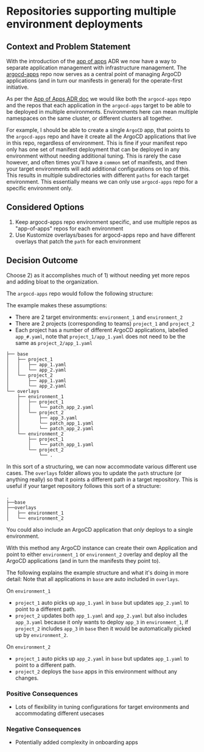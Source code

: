 # Repositories supporting multiple environment deployments

## Context and Problem Statement

With the introduction of the [app of apps](0004-argocd-apps-of-apps-structure.md) ADR we now have a way to separate application
management with infrastructure management. The [argocd-apps](https://github.com/operate-first/argocd-apps) repo now serves
as a central point of managing ArgoCD applications (and in turn our manifests in general) for the operate-first initiative.

As per the [App of Apps ADR doc](0004-argocd-apps-of-apps-structure.md) we would like both the `argocd-apps` repo and 
the repos that each application in the `argocd-apps` target to be able to be deployed in multiple environments. Environments
here can mean multiple namespaces on the same cluster, or different clusters all together.  

For example, I should be able to create a single `ArgoCD` app, that points to the `argocd-apps` repo and have it create
all the ArgoCD applications that live in this repo, regardless of environment. This is fine if your manifest
repo only has one set of manifest deployment that can be deployed in any environment without needing additional tuning.
This is rarely the case however, and often times you'll have a `common` set of manifests, and then your target environments
will add additional configurations on top of this. This results in multiple subdirectories with different `paths` for 
each target environment. This essentially means we can only use `argocd-apps` repo for a specific environment only.


## Considered Options
1) Keep argocd-apps repo environment specific, and use multiple repos as "app-of-apps" repos for each environment
2) Use Kustomize overlays/bases for argocd-apps repo and have different overlays that patch the `path` for each environment

## Decision Outcome
Choose 2) as it accomplishes much of 1) without needing yet more repos and adding bloat to the organization. 

The `argocd-apps` repo would follow the following structure: 

The example makes these assumptions: 
- There are 2 target environments: `environment_1` and `environment_2` 
- There are 2 projects (corresponding to teams) `project_1` and `project_2` 
- Each project has a number of different ArgoCD applications, labelled `app_#.yaml`, note that `project_1/app_1.yaml` does not need to be the same as `project_2/app_1.yaml`

```
├── base
│   ├── project_1
│   │   ├── app_1.yaml
│   │   └── app_2.yaml
│   └── project_2
│       ├── app_1.yaml
│       └── app_2.yaml
└── overlays
    ├── environment_1
    │   ├── project_1
    │   │   └── patch_app_2.yaml
    │   └── project_2
    │       ├── app_3.yaml
    │       └── patch_app_1.yaml
    │       └── patch_app_2.yaml
    └── environment_2
        ├── project_1
        │   └── patch_app_1.yaml
        └── project_2
            └── .
```

In this sort of a structuring, we can now accommodate various different use cases. The `overlays` folder allows you to update
the `path` structure (or anything really) so that it points a different path in a target repository. This is useful if your
target repository follows this sort of a structure: 

```
.
├──base
├──overlays
│   ├── environment_1
│   └── environment_2
```


You could also include an ArgoCD application that *only* deploys to a single environment. 

With this method any ArgoCD instance can create their own Application and point to either `environment_1` or
`environment_2` overlay and deploy all the ArgoCD applications (and in turn the manifests they point to). 

The following explains the example structure and what it's doing in more detail: 
Note that all applications in `base` are auto included in `overlays`. 

On `environment_1`
- `project_1` auto picks up `app_1.yaml` in `base` but updates `app_2.yaml` to point to a different path.
- `project_2` updates both `app_1.yaml` and `app_2.yaml` but also includes `app_3.yaml` because it only wants to deploy
`app_3` in `environment_1`, if `project_2` includes `app_3` in `base` then it would be automatically picked up by `environment_2`.  

On `environment_2`
- `project_1` auto picks up `app_2.yaml` in `base` but updates `app_1.yaml` to point to a different path.
- `project_2` deploys the `base` apps in this environment without any changes. 

### Positive Consequences 
- Lots of flexibility in tuning configurations for target environments and accommodating different usecases 

### Negative Consequences 
- Potentially added complexity in onboarding apps